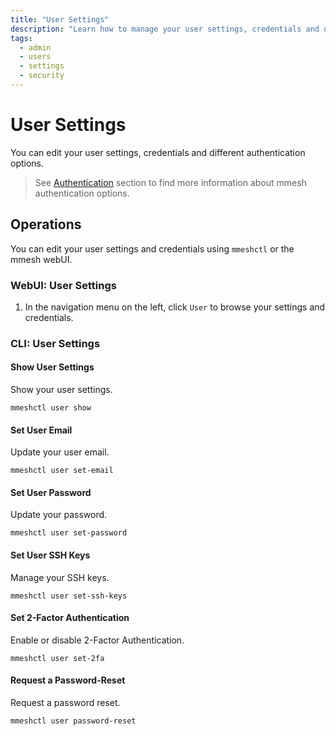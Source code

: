 ```yaml
---
title: "User Settings"
description: "Learn how to manage your user settings, credentials and different authentication options using mmeshctl or the mmesh webUI."
tags:
  - admin
  - users
  - settings
  - security
---
```


# User Settings

You can edit your user settings, credentials and different authentication options.

> See [Authentication](/docs/platform/iam/authentication/) section to find more information about mmesh authentication options.

## Operations

You can edit your user settings and credentials using `mmeshctl` or the mmesh webUI.

### WebUI: User Settings

1. In the navigation menu on the left, click `User` to browse your settings and credentials.

### CLI: User Settings

#### Show User Settings

Show your user settings.

```shell
mmeshctl user show
```

#### Set User Email

Update your user email.

```shell
mmeshctl user set-email
```

#### Set User Password

Update your password.

```shell
mmeshctl user set-password
```

#### Set User SSH Keys

Manage your SSH keys.

```shell
mmeshctl user set-ssh-keys
```

#### Set 2-Factor Authentication

Enable or disable 2-Factor Authentication.

```shell
mmeshctl user set-2fa
```

#### Request a Password-Reset

Request a password reset.

```shell
mmeshctl user password-reset
```
